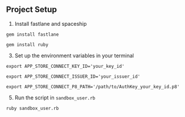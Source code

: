 ## Project Setup

1. Install fastlane and spaceship

`gem install fastlane`

`gem install ruby`

3. Set up the environment variables in your terminal

`export APP_STORE_CONNECT_KEY_ID='your_key_id'`

`export APP_STORE_CONNECT_ISSUER_ID='your_issuer_id'`

`export APP_STORE_CONNECT_P8_PATH='/path/to/AuthKey_your_key_id.p8'`

5. Run the script in `sandbox_user.rb`

`ruby sandbox_user.rb`



